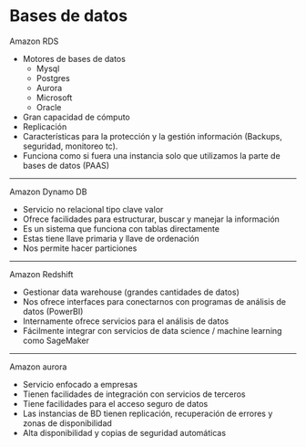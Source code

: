 # Bases de datos

Amazon RDS

- Motores de bases de datos
    - Mysql
    - Postgres
    - Aurora
    - Microsoft
    - Oracle
- Gran capacidad de cómputo
- Replicación
- Características para la protección y la gestión información (Backups, seguridad, monitoreo tc).
- Funciona como si fuera una instancia solo que utilizamos la parte de bases de datos (PAAS)

---

Amazon Dynamo DB

- Servicio no relacional tipo clave valor
- Ofrece facilidades para estructurar, buscar y manejar la información
- Es un sistema que funciona con tablas directamente
- Estas tiene llave primaria y llave de ordenación
- Nos permite hacer particiones

---

Amazon Redshift

- Gestionar data warehouse (grandes cantidades de datos)
- Nos ofrece interfaces para conectarnos con programas de análisis de datos (PowerBI)
- Internamente ofrece servicios para el análisis de datos
- Fácilmente integrar con servicios de data science / machine learning como SageMaker

---

Amazon aurora

- Servicio enfocado a empresas
- Tienen facilidades de integración con servicios de terceros
- Tiene facilidades para el acceso seguro de datos
- Las instancias de BD tienen replicación, recuperación de errores y zonas de disponibilidad
- Alta disponibilidad y copias de seguridad automáticas